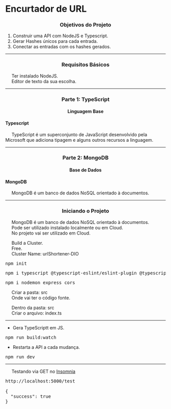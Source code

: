 <h1 align="left">
  Encurtador de URL
</h1>

<h3 align="center">Objetivos do Projeto</h3>

<ol>
    <li>Construir uma API com NodeJS e Typescript.</li>
    <li>Gerar Hashes únicos para cada entrada.</li>
    <li>Conectar as entradas com os hashes gerados.</li>
</ol>

<hr>

<h3 align="center">Requisitos Básicos</h3>

<p align="left">
  &nbsp;&nbsp;&nbsp;&nbsp;&nbsp;Ter instalado NodeJS.<br>
  &nbsp;&nbsp;&nbsp;&nbsp;&nbsp;Editor de texto da sua escolha.
</p>

<hr>

<h3 align="center">Parte 1: TypeScript</h3>
<h4 align="center">Linguagem Base</h4>

<h4 align="left">Typescript</h4>

<p align="left">
  &nbsp;&nbsp;&nbsp;&nbsp;&nbsp;TypeScript é um superconjunto de JavaScript desenvolvido pela Microsoft que adiciona tipagem e alguns outros recursos a linguagem.
</p>

<hr>

<h3 align="center">Parte 2: MongoDB</h3>
<h4 align="center">Base de Dados</h4>

<h4 align="left">MongoDB</h4>

<p align="left">
  &nbsp;&nbsp;&nbsp;&nbsp;&nbsp;MongoDB é um banco de dados NoSQL orientado à documentos.
</p>

<hr>

<h3 align="center">Iniciando o Projeto</h3>

<p align="left">
  &nbsp;&nbsp;&nbsp;&nbsp;&nbsp;MongoDB é um banco de dados NoSQL orientado à documentos.<br>
  &nbsp;&nbsp;&nbsp;&nbsp;&nbsp;Pode ser utilizado instalado localmente ou em Cloud.<br>
  &nbsp;&nbsp;&nbsp;&nbsp;&nbsp;No projeto vai ser utilizado em Cloud.<br>

  &nbsp;&nbsp;&nbsp;&nbsp;&nbsp;Build a Cluster.<br>
  &nbsp;&nbsp;&nbsp;&nbsp;&nbsp;Free.<br>
  &nbsp;&nbsp;&nbsp;&nbsp;&nbsp;Cluster Name: urlShortener-DIO
</p>

<pre>npm init</pre>
<pre>npm i typescript @typescript-eslint/eslint-plugin @typescript-eslint/parser eslint</pre>
<pre>npm i nodemon express cors</pre>

<p align="left">
  &nbsp;&nbsp;&nbsp;&nbsp;&nbsp;Criar a pasta: src<br>
  &nbsp;&nbsp;&nbsp;&nbsp;&nbsp;Onde vai ter o código fonte.<br>

  &nbsp;&nbsp;&nbsp;&nbsp;&nbsp;Dentro da pasta: src<br>
  &nbsp;&nbsp;&nbsp;&nbsp;&nbsp;Criar o arquivo: index.ts
</p>

<hr>

- Gera TypeScriptt em JS.
<pre>npm run build:watch</pre>

- Restarta a API a cada mudança.
<pre>npm run dev</pre>

<hr>

<p align="left">
  &nbsp;&nbsp;&nbsp;&nbsp;&nbsp;Testando via GET no <a href="https://insomnia.rest/">Insomnia</a><br>
</p>

<pre>
http://localhost:5000/test

{
  "success": true
}
</pre>